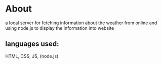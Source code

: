 # About
a local server for fetching information about the weather from online and using node.js to display the information into website 

## languages used: 
HTML,
CSS,
JS, (node.js)


